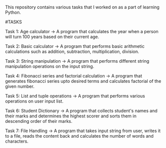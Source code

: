 This repository contains various tasks that I worked on as a part of learning Python.

#TASKS

Task 1: Age calculator ->
A program that calculates the year when a person will turn 100 years based on their current age.

Task 2: Basic calculator ->
A program that performs basic arithmetic calculations such as addition, subtraction, multiplication, division.

Task 3: String manipulation ->
A program that performs different string manipulation operations on the input string.

Task 4: Fibonacci series and factorial calculation ->
A program that generates fibonacci series upto desired terms and calculates factorial of the given number.

Task 5: List and tuple operations ->
A program that performs various operations on user input list.

Task 6: Student Dictionary ->
A program that collects student's names and their marks and determines the highest scorer and sorts them in descending order of their marks.

Task 7: File Handling ->
A program that takes input string from user, writes it to a file, reads the content back and calculates the number of words and characters.
